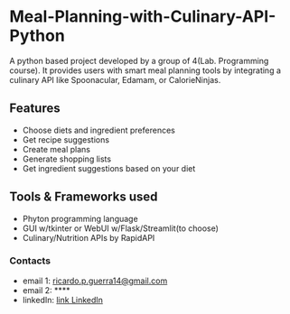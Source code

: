 # Meal-Planning-with-Culinary-API-Python
A python based project developed by a group of 4(Lab. Programming course). It provides users with smart meal planning tools by integrating a culinary API like Spoonacular, Edamam, or CalorieNinjas.

## Features
* Choose diets and ingredient preferences
* Get recipe suggestions
* Create meal plans
* Generate shopping lists
* Get ingredient suggestions based on your diet

## Tools & Frameworks used
* Phyton programming language
* GUI w/tkinter or WebUI w/Flask/Streamlit(to choose)
* Culinary/Nutrition APIs by RapidAPI

### Contacts
* email 1: ricardo.p.guerra14@gmail.com
* email 2: ****
* linkedIn: [link LinkedIn](https://www.linkedin.com/in/ricardo-guerra-3a3367349?utm_source=share&utm_campaign=share_via&utm_content=profile&utm_medium=ios_app)
